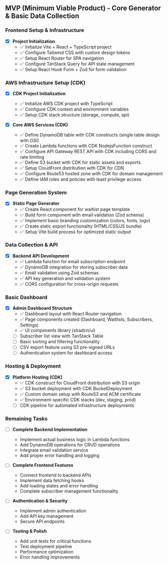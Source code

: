 ## MVP (Minimum Viable Product) - Core Generator & Basic Data Collection

### Frontend Setup & Infrastructure
- [x] **Project Initialization**
  - ✅ Initialize Vite + React + TypeScript project
  - ✅ Configure Tailwind CSS with custom design tokens
  - ✅ Setup React Router for SPA navigation
  - ✅ Configure TanStack Query for API state management
  - ✅ Setup React Hook Form + Zod for form validation

### AWS Infrastructure Setup (CDK)
- [x] **CDK Project Initialization**
  - ✅ Initialize AWS CDK project with TypeScript
  - ✅ Configure CDK context and environment variables
  - ✅ Setup CDK stack structure (storage, compute, api)

- [x] **Core AWS Services (CDK)**
  - ✅ Define DynamoDB table with CDK constructs (single table design with GSI)
  - ✅ Create Lambda functions with CDK NodejsFunction construct
  - ✅ Configure API Gateway REST API with CDK including CORS and rate limiting
  - ✅ Define S3 bucket with CDK for static assets and exports
  - ✅ Setup CloudFront distribution with CDK for CDN
  - ✅ Configure Route53 hosted zone with CDK for domain management
  - ✅ Define IAM roles and policies with least privilege access

### Page Generation System
- [x] **Static Page Generator**
  - ✅ Create React component for waitlist page template
  - ✅ Build form component with email validation (Zod schema)
  - ✅ Implement basic branding customization (colors, fonts, logo)
  - ✅ Create static export functionality (HTML/CSS/JS bundle)
  - ✅ Setup Vite build process for optimized static output

### Data Collection & API
- [x] **Backend API Development**
  - ✅ Lambda function for email subscription endpoint
  - ✅ DynamoDB integration for storing subscriber data
  - ✅ Email validation using Zod schemas
  - ✅ API key generation and validation system
  - ✅ CORS configuration for cross-origin requests

### Basic Dashboard
- [x] **Admin Dashboard Structure**
  - ✅ Dashboard layout with React Router navigation
  - ✅ Page components created (Dashboard, Waitlists, Subscribers, Settings)
  - ✅ UI components library (shadcn/ui)
  - [ ] Subscriber list view with TanStack Table
  - [ ] Basic sorting and filtering functionality
  - [ ] CSV export feature using S3 pre-signed URLs
  - [ ] Authentication system for dashboard access

### Hosting & Deployment
- [x] **Platform Hosting (CDK)**
  - ✅ CDK construct for CloudFront distribution with S3 origin
  - ✅ S3 bucket deployment with CDK BucketDeployment
  - ✅ Custom domain setup with Route53 and ACM certificate
  - ✅ Environment-specific CDK stacks (dev, staging, prod)
  - [ ] CDK pipeline for automated infrastructure deployments

### Remaining Tasks
- [ ] **Complete Backend Implementation**
  - Implement actual business logic in Lambda functions
  - Add DynamoDB operations for CRUD operations
  - Integrate email validation service
  - Add proper error handling and logging

- [ ] **Complete Frontend Features**
  - Connect frontend to backend APIs
  - Implement data fetching hooks
  - Add loading states and error handling
  - Complete subscriber management functionality

- [ ] **Authentication & Security**
  - Implement admin authentication
  - Add API key management
  - Secure API endpoints

- [ ] **Testing & Polish**
  - Add unit tests for critical functions
  - Test deployment pipeline
  - Performance optimization
  - Error handling improvements